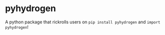 # pyhydrogen
A python package that rickrolls users on `pip install pyhydrogen` and `import pyhydrogen`!